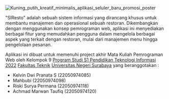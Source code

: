![Kuning_putih_kreatif_minimalis_aplikasi_seluler_baru_promosi_poster](https://github.com/KelvinDWI/SIResto/assets/130580189/3d37bf0e-05fd-48e3-8625-d0b3c3e30f84)

"SIResto" adalah sebuah sistem informasi yang dirancang khusus untuk membantu manajemen dan operasional sebuah restoran. Dikembangkan dengan menggunakan konsep pemrograman web, aplikasi ini menyediakan berbagai fitur yang memudahkan pengguna dalam mengelola berbagai aspek yang terkait dengan restoran, mulai dari manajemen menu hingga pengelolaan pesanan.

Aplikasi ini dibuat untuk memenuhi project akhir Mata Kuliah Pemrograman Web oleh Kelompok 9 [Program Studi S1 Pendidikan Teknologi Informasi 2022](https://pendidikan-ti.ft.unesa.ac.id) [Fakultas Teknik](https://ft.unesa.ac.id) [Universitas Negeri Surabaya](https://www.unesa.ac.id/) yang beranggotakan :

- Kelvin Dwi Pranata S        (22050974085)
- Mahbubi                     (22050974098)
- Riski Surya Permana         (22050974118)
- Achmad Marwan Taufiq        (22050974120)
